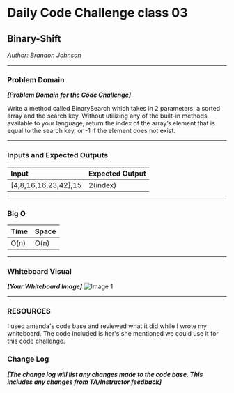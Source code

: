 # Daily Code Challenge class 03

## Binary-Shift
*Author: Brandon Johnson*

---

### Problem Domain
***[Problem Domain for the Code Challenge]***

Write a method called BinarySearch which takes in 2 parameters: a sorted array and the search key. Without utilizing any of the built-in methods available to your language, return the index of the array’s element that is equal to the search key, or -1 if the element does not exist.


---

### Inputs and Expected Outputs

| Input | Expected Output |
| :----------- | :----------- |
| [4,8,16,16,23,42],15 | 2(index) |



---

### Big O


| Time | Space |
| :----------- | :----------- |
| O(n) | O(n) |


---


### Whiteboard Visual
***[Your Whiteboard Image]***
![Image 1](https://cdn.discordapp.com/attachments/583516117201584128/690318862402715678/20200319_145632.jpg)


---

### RESOURCES
I used amanda's code base and reviewed what it did while I wrote my whiteboard. The code included is her's she mentioned we could use it for this code challenge. 
### Change Log
***[The change log will list any changes made to the code base. This includes any changes from TA/Instructor feedback]***  

